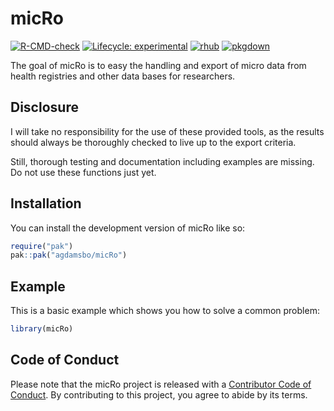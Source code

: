
# micRo

<!-- badges: start -->
[![R-CMD-check](https://github.com/agdamsbo/micRo/actions/workflows/R-CMD-check.yaml/badge.svg)](https://github.com/agdamsbo/micRo/actions/workflows/R-CMD-check.yaml)
[![Lifecycle: experimental](https://img.shields.io/badge/lifecycle-experimental-orange.svg)](https://lifecycle.r-lib.org/articles/stages.html#experimental)
[![rhub](https://github.com/agdamsbo/micRo/actions/workflows/rhub.yaml/badge.svg)](https://github.com/agdamsbo/micRo/actions/workflows/rhub.yaml)
[![pkgdown](https://github.com/agdamsbo/micRo/actions/workflows/pkgdown.yaml/badge.svg)](https://github.com/agdamsbo/micRo/actions/workflows/pkgdown.yaml)
<!-- badges: end -->

The goal of micRo is to easy the handling and export of micro data from health registries and other data bases for researchers.

## Disclosure

I will take no responsibility for the use of these provided tools, as the results should always be thoroughly checked to live up to the export criteria.

Still, thorough testing and documentation including examples are missing. Do not use these functions just yet.


## Installation

You can install the development version of micRo like so:

``` r
require("pak")
pak::pak("agdamsbo/micRo")
```

## Example

This is a basic example which shows you how to solve a common problem:

``` r
library(micRo)
```

## Code of Conduct

Please note that the micRo project is released with a [Contributor Code of Conduct](https://contributor-covenant.org/version/2/1/CODE_OF_CONDUCT.html). By contributing to this project, you agree to abide by its terms.
